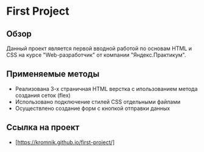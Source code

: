 
# First Project

## Обзор

Данный проект является первой вводной работой по основам HTML и CSS на курсе "Web-разработчик" от компании "Яндекс.Практикум".

## Применяемые методы

* Реализована 3-х страничная HTML верстка с ипользованием метода создания сеток (flex)  
* Использовано подключение стилей CSS отдельными файлами  
* Осуществлено создание форм с кнопкой отправки данных  

## Ссылка на проект  

* [https://kromnik.github.io/first-project/]
